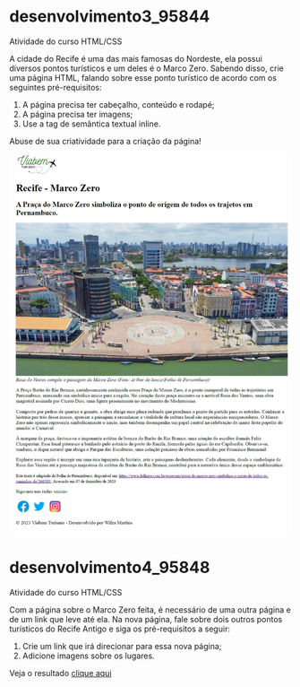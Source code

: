 # desenvolvimento3_95844
Atividade do curso HTML/CSS

A cidade do Recife é uma das mais famosas do Nordeste, ela possui diversos pontos turísticos e um deles é o Marco Zero. Sabendo disso, crie uma página HTML, falando sobre esse ponto turístico de acordo com os seguintes pré-requisitos: 

 1. A página precisa ter cabeçalho, conteúdo e rodapé;
 2. A página precisa ter imagens; 
 3. Use a tag de semântica textual inline. 

 Abuse de sua criatividade para a criação da página! 

 ![Página criada](imagens/tela_d3.jpg)

# desenvolvimento4_95848
Atividade do curso HTML/CSS

Com a página sobre o Marco Zero feita, é necessário de uma outra página e de um link que leve até ela. Na nova página, fale sobre dois outros pontos turísticos do Recife Antigo e siga os pré-requisitos a seguir:

1. Crie um link que irá direcionar para essa nova página;
2. Adicione imagens sobre os lugares.

Veja o resultado [clique aqui]( https://wilzamartins.github.io/desenvolvimento3_95844/)

 



